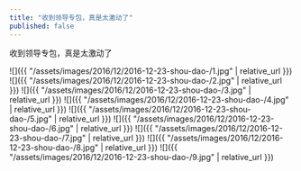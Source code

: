 ```yaml
---
title: "收到领导专包，真是太激动了"
published: false
---
```

收到领导专包，真是太激动了



![]({{ "/assets/images/2016/12/2016-12-23-shou-dao-/1.jpg" | relative_url }})
![]({{ "/assets/images/2016/12/2016-12-23-shou-dao-/2.jpg" | relative_url }})
![]({{ "/assets/images/2016/12/2016-12-23-shou-dao-/3.jpg" | relative_url }})
![]({{ "/assets/images/2016/12/2016-12-23-shou-dao-/4.jpg" | relative_url }})
![]({{ "/assets/images/2016/12/2016-12-23-shou-dao-/5.jpg" | relative_url }})
![]({{ "/assets/images/2016/12/2016-12-23-shou-dao-/6.jpg" | relative_url }})
![]({{ "/assets/images/2016/12/2016-12-23-shou-dao-/7.jpg" | relative_url }})
![]({{ "/assets/images/2016/12/2016-12-23-shou-dao-/8.jpg" | relative_url }})
![]({{ "/assets/images/2016/12/2016-12-23-shou-dao-/9.jpg" | relative_url }})
